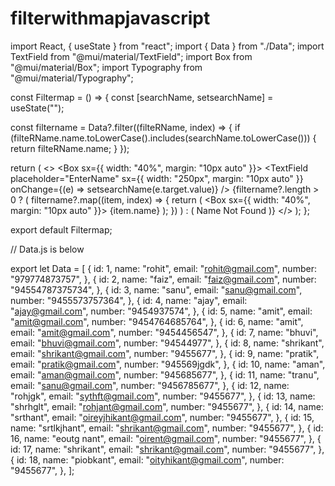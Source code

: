 # filterwithmapjavascript
import React, { useState } from "react";
import { Data } from "./Data";
import TextField from "@mui/material/TextField";
import Box from "@mui/material/Box";
import Typography from "@mui/material/Typography";

const Filtermap = () => {
  const [searchName, setsearchName] = useState("");

  const filtername = Data?.filter((filteRName, index) => {
    if (filteRName.name.toLowerCase().includes(searchName.toLowerCase())) {
      return filteRName.name;
    }
  });

  return (
    <>
      <Box sx={{ width: "40%", margin: "10px auto" }}>
        <TextField
          placeholder="EnterName"
          sx={{ width: "250px", margin: "10px auto" }}
          onChange={(e) => setsearchName(e.target.value)}
        />
        {filtername?.length > 0 ? (
          filtername?.map((item, index) => {
            return (
              <Box sx={{ width: "40%", margin: "10px auto" }}>
                <Typography variant="h4">{item.name}</Typography>
              </Box>
            );
          })
        ) : (
          <Typography>Name Not Found</Typography>
        )}
      </Box>
    </>
  );
};

export default Filtermap;
 

 

// Data.js is below
 

export let Data = [
  {
    id: 1,
    name: "rohit",
    email: "rohit@gmail.com",
    number: "979774873757",
  },
  {
    id: 2,
    name: "faiz",
    email: "faiz@gmail.com",
    number: "94554787375734",
  },
  {
    id: 3,
    name: "sanu",
    email: "sanu@gmail.com",
    number: "9455573757364",
  },
  {
    id: 4,
    name: "ajay",
    email: "ajay@gmail.com",
    number: "9454937574",
  },
  {
    id: 5,
    name: "amit",
    email: "amit@gmail.com",
    number: "9454764685764",
  },
  {
    id: 6,
    name: "amit",
    email: "amit@gmail.com",
    number: "9454456547",
  },
  {
    id: 7,
    name: "bhuvi",
    email: "bhuvi@gmail.com",
    number: "94544977",
  },
  {
    id: 8,
    name: "shrikant",
    email: "shrikant@gmail.com",
    number: "9455677",
  },
  {
    id: 9,
    name: "pratik",
    email: "pratik@gmail.com",
    number: "945569jgdk",
  },
  {
    id: 10,
    name: "aman",
    email: "aman@gmail.com",
    number: "945685677",
  },
  {
    id: 11,
    name: "tranu",
    email: "sanu@gmail.com",
    number: "9456785677",
  },
  {
    id: 12,
    name: "rohjgk",
    email: "sythft@gmail.com",
    number: "9455677",
  },
  {
    id: 13,
    name: "shrhglt",
    email: "rohjant@gmail.com",
    number: "9455677",
  },
  {
    id: 14,
    name: "srthant",
    email: "oireyjhikant@gmail.com",
    number: "9455677",
  },
  {
    id: 15,
    name: "srtlkjhant",
    email: "shrikant@gmail.com",
    number: "9455677",
  },
  {
    id: 16,
    name: "eoutg nant",
    email: "oirent@gmail.com",
    number: "9455677",
  },
  {
    id: 17,
    name: "shrikant",
    email: "shrikant@gmail.com",
    number: "9455677",
  },
  {
    id: 18,
    name: "piobkant",
    email: "oityhikant@gmail.com",
    number: "9455677",
  },
];
